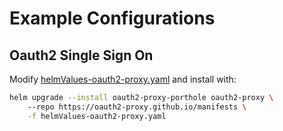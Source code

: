 # Example Configurations

## Oauth2 Single Sign On

Modify [helmValues-oauth2-proxy.yaml](helmValues-oauth2-proxy.yaml) and install with:

```bash
helm upgrade --install oauth2-proxy-porthole oauth2-proxy \                                                               
    --repo https://oauth2-proxy.github.io/manifests \
    -f helmValues-oauth2-proxy.yaml
```
